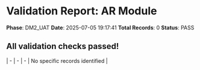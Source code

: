 # Validation Report: AR Module

**Phase**: DM2_UAT
**Date**: 2025-07-05 19:17:41
**Total Records**: 0
**Status**: PASS

## All validation checks passed!
| - | - | - | No specific records identified |
